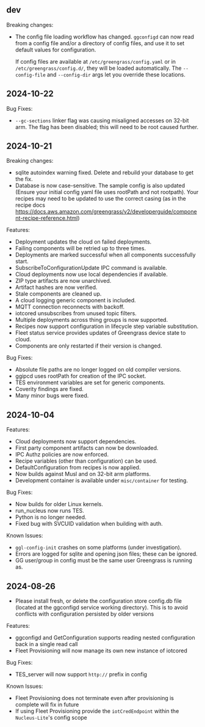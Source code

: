## dev

Breaking changes:

- The config file loading workflow has changed. `ggconfigd` can now read from a
  config file and/or a directory of config files, and use it to set default
  values for configuration.

  If config files are available at `/etc/greengrass/config.yaml` or in
  `/etc/greengrass/config.d/`, they will be loaded automatically. The
  `--config-file` and `--config-dir` args let you override these locations.

## 2024-10-22

Bug Fixes:

- `--gc-sections` linker flag was causing misaligned accesses on 32-bit arm. The
  flag has been disabled; this will need to be root caused further.

## 2024-10-21

Breaking changes:

- sqlite autoindex warning fixed. Delete and rebuild your database to get the
  fix.
- Database is now case-sensitive. The sample config is also updated (Ensure your
  initial config yaml file uses rootPath and not rootpath). Your recipes may
  need to be updated to use the correct casing (as in the recipe docs
  <https://docs.aws.amazon.com/greengrass/v2/developerguide/component-recipe-reference.html>)

Features:

- Deployment updates the cloud on failed deployments.
- Failing components will be retried up to three times.
- Deployments are marked successful when all components successfully start.
- SubscribeToConfigurationUpdate IPC command is available.
- Cloud deployments now use local dependencies if available.
- ZIP type artifacts are now unarchived.
- Artifact hashes are now verified.
- Stale components are cleaned up.
- A cloud logging generic component is included.
- MQTT connection reconnects with backoff.
- iotcored unsubscribes from unused topic filters.
- Multiple deployments across thing groups is now supported.
- Recipes now support configuration in lifecycle step variable substitution.
- Fleet status service provides updates of Greengrass device state to cloud.
- Components are only restarted if their version is changed.

Bug Fixes:

- Absolute file paths are no longer logged on old compiler versions.
- ggipcd uses rootPath for creation of the IPC socket.
- TES environment variables are set for generic components.
- Coverity findings are fixed.
- Many minor bugs were fixed.

## 2024-10-04

Features:

- Cloud deployments now support dependencies.
- First party component artifacts can now be downloaded.
- IPC Authz policies are now enforced.
- Recipe variables (other than configuration) can be used.
- DefaultConfiguration from recipes is now applied.
- Now builds against Musl and on 32-bit arm platforms.
- Development container is available under `misc/container` for testing.

Bug Fixes:

- Now builds for older Linux kernels.
- run_nucleus now runs TES.
- Python is no longer needed.
- Fixed bug with SVCUID validation when building with auth.

Known Issues:

- `ggl-config-init` crashes on some platforms (under investigation).
- Errors are logged for sqlite and opening json files; these can be ignored.
- GG user/group in config must be the same user Greengrass is running as.

## 2024-08-26

- Please install fresh, or delete the configuration store config.db file
  (located at the ggconfigd service working directory). This is to avoid
  conflicts with configuration persisted by older versions

Features:

- ggconfigd and GetConfiguration supports reading nested configuration back in a
  single read call
- Fleet Provisioning will now manage its own new instance of iotcored

Bug Fixes:

- TES_server will now support `http://` prefix in config

Known Issues:

- Fleet Provisioning does not terminate even after provisioning is complete will
  fix in future
- If using Fleet Provisioning provide the `iotCredEndpoint` within the
  `Nucleus-Lite`'s config scope
